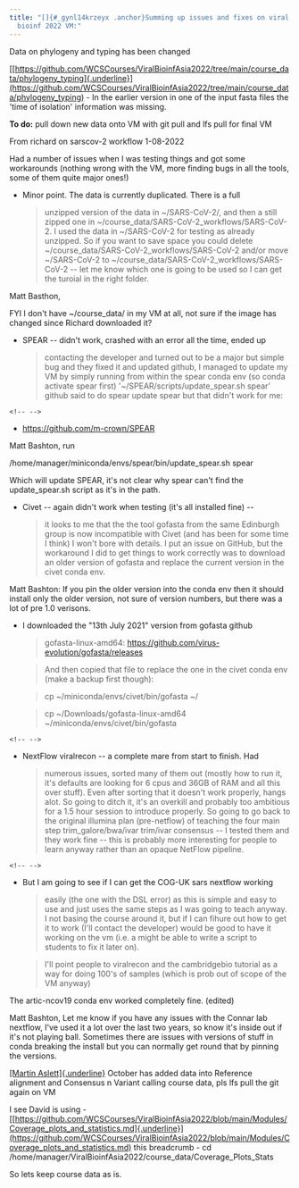 ```yaml
---
title: "[]{#_gynl14krzeyx .anchor}Summing up issues and fixes on viral
  bioinf 2022 VM:"
---
```


Data on phylogeny and typing has been changed

[[https://github.com/WCSCourses/ViralBioinfAsia2022/tree/main/course_data/phylogeny_typing]{.underline}](https://github.com/WCSCourses/ViralBioinfAsia2022/tree/main/course_data/phylogeny_typing) -
In the earlier version in one of the input fasta files the \'time of
isolation\' information was missing.

**To do:** pull down new data onto VM with git pull and lfs pull for
final VM

From richard on sarscov-2 workflow 1-08-2022

Had a number of issues when I was testing things and got some
workarounds (nothing wrong with the VM, more finding bugs in all the
tools, some of them quite major ones!)

-   Minor point. The data is currently duplicated. There is a full
    > unzipped version of the data in \~/SARS-CoV-2/, and then a still
    > zipped one in \~/course_data/SARS-CoV-2_workflows/SARS-CoV-2. I
    > used the data in \~/SARS-CoV-2 for testing as already unzipped. So
    > if you want to save space you could delete
    > \~/course_data/SARS-CoV-2_workflows/SARS-CoV-2 and/or move
    > \~/SARS-CoV-2 to \~/course_data/SARS-CoV-2_workflows/SARS-CoV-2 --
    > let me know which one is going to be used so I can get the turoial
    > in the right folder.

Matt Basthon,

FYI I don't have \~/course_data/ in my VM at all, not sure if the image
has changed since Richard downloaded it?

-   SPEAR -- didn't work, crashed with an error all the time, ended up
    > contacting the developer and turned out to be a major but simple
    > bug and they fixed it and updated github, I managed to update my
    > VM by simply running from within the spear conda env (so conda
    > activate spear first) '\~/SPEAR/scripts/update_spear.sh spear'
    > github said to do spear update spear but that didn't work for me:

```{=html}
<!-- -->
```
-   <https://github.com/m-crown/SPEAR>

Matt Bashton, run

/home/manager/miniconda/envs/spear/bin/update_spear.sh spear

Which will update SPEAR, it's not clear why spear can't find the
update_spear.sh script as it's in the path.

-   Civet -- again didn't work when testing (it's all installed fine) --
    > it looks to me that the the tool gofasta from the same Edinburgh
    > group is now incompatible with Civet (and has been for some time I
    > think) I won't bore with details. I put an issue on GitHub, but
    > the workaround I did to get things to work correctly was to
    > download an older version of gofasta and replace the current
    > version in the civet conda env.

Matt Bashton: If you pin the older version into the conda env then it
should install only the older version, not sure of version numbers, but
there was a lot of pre 1.0 verisons.

-   I downloaded the "13th July 2021" version from gofasta github
    > gofasta-linux-amd64:
    > <https://github.com/virus-evolution/gofasta/releases>

    > And then copied that file to replace the one in the civet conda
    > env (make a backup first though):

    > cp \~/miniconda/envs/civet/bin/gofasta \~/

    > cp \~/Downloads/gofasta-linux-amd64
    > \~/miniconda/envs/civet/bin/gofasta

```{=html}
<!-- -->
```
-   NextFlow viralrecon -- a complete mare from start to finish. Had
    > numerous issues, sorted many of them out (mostly how to run it,
    > it's defaults are looking for 6 cpus and 36GB of RAM and all this
    > over stuff). Even after sorting that it doesn't work properly,
    > hangs alot. So going to ditch it, it's an overkill and probably
    > too ambitious for a 1.5 hour session to introduce properly. So
    > going to go back to the original illumina plan (pre-netflow) of
    > teaching the four main step trim_galore/bwa/ivar trim/ivar
    > consensus -- I tested them and they work fine -- this is probably
    > more interesting for people to learn anyway rather than an opaque
    > NetFlow pipeline.

```{=html}
<!-- -->
```
-   But I am going to see if I can get the COG-UK sars nextflow working
    > easily (the one with the DSL error) as this is simple and easy to
    > use and just uses the same steps as I was going to teach anyway. I
    > not basing the course around it, but if I can fihure out how to
    > get it to work (I'll contact the developer) would be good to have
    > it working on the vm (i.e. a might be able to write a script to
    > students to fix it later on).

    > I'll point people to viralrecon and the cambridgebio tutorial as a
    > way for doing 100's of samples (which is prob out of scope of the
    > VM anyway)

The artic-ncov19 conda env worked completely fine. (edited)

Matt Bashton, Let me know if you have any issues with the Connar lab
nextflow, I've used it a lot over the last two years, so know it's
inside out if it's not playing ball. Sometimes there are issues with
versions of stuff in conda breaking the install but you can normally get
round that by pinning the versions.

[[Martin Aslett]{.underline}](mailto:maa@sanger.ac.uk) October has added
data into Reference alignment and Consensus n Variant calling course
data, pls lfs pull the git again on VM

I see David is using -
[[https://github.com/WCSCourses/ViralBioinfAsia2022/blob/main/Modules/Coverage_plots_and_statistics.md]{.underline}](https://github.com/WCSCourses/ViralBioinfAsia2022/blob/main/Modules/Coverage_plots_and_statistics.md)
this breadcrumb - cd
/home/manager/ViralBioinfAsia2022/course_data/Coverage_Plots_Stats

So lets keep course data as is.
